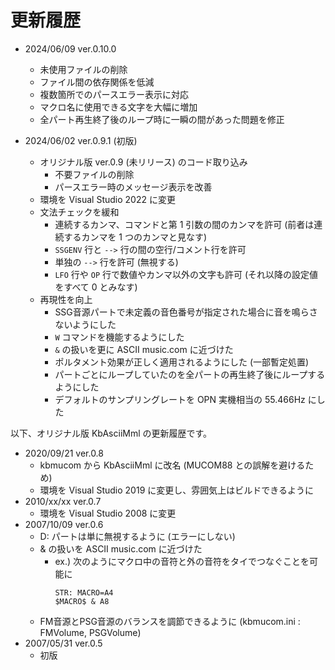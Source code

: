 # 更新履歴

- 2024/06/09 ver.0.10.0
  - 未使用ファイルの削除
  - ファイル間の依存関係を低減
  - 複数箇所でのパースエラー表示に対応
  - マクロ名に使用できる文字を大幅に増加
  - 全パート再生終了後のループ時に一瞬の間があった問題を修正

- 2024/06/02 ver.0.9.1 (初版)
  - オリジナル版 ver.0.9 (未リリース) のコード取り込み
    - 不要ファイルの削除
    - パースエラー時のメッセージ表示を改善
  - 環境を Visual Studio 2022 に変更
  - 文法チェックを緩和
    - 連続するカンマ、コマンドと第 1 引数の間のカンマを許可 (前者は連続するカンマを 1 つのカンマと見なす)
    - `SSGENV` 行と `-->` 行の間の空行/コメント行を許可
    - 単独の `-->` 行を許可 (無視する)
    - `LFO` 行や `OP` 行で数値やカンマ以外の文字も許可 (それ以降の設定値をすべて 0 とみなす)
  - 再現性を向上
    - SSG音源パートで未定義の音色番号が指定された場合に音を鳴らさないようにした
    - `W` コマンドを機能するようにした
    - `&` の扱いを更に ASCII music.com に近づけた
    - ポルタメント効果が正しく適用されるようにした (一部暫定処置)
    - パートごとにループしていたのを全パートの再生終了後にループするようにした
    - デフォルトのサンプリングレートを OPN 実機相当の 55.466Hz にした

以下、オリジナル版 KbAsciiMml の更新履歴です。

- 2020/09/21 ver.0.8
  - kbmucom から KbAsciiMml に改名 (MUCOM88 との誤解を避けるため)
  - 環境を Visual Studio 2019 に変更し、雰囲気上はビルドできるように
- 2010/xx/xx ver.0.7
  - 環境を Visual Studio 2008 に変更
- 2007/10/09 ver.0.6
  - D: パートは単に無視するように (エラーにしない)
  - & の扱いを ASCII music.com に近づけた
      - ex.) 次のようにマクロ中の音符と外の音符をタイでつなぐことを可能に
        ```
        STR: MACRO=A4
        $MACRO$ & A8
        ```
  - FM音源とPSG音源のバランスを調節できるように (kbmucom.ini : FMVolume, PSGVolume)
- 2007/05/31 ver.0.5
  - 初版
